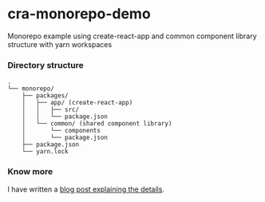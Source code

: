 # cra-monorepo-demo
Monorepo example using create-react-app and common component library structure with yarn workspaces

### Directory structure
```
.
└── monorepo/
    ├── packages/
    │   ├── app/ (create-react-app)
    │   │   ├── src/
    │   │   └── package.json
    │   └── common/ (shared component library)
    │       └── components
    │       └── package.json
    ├── package.json
    └── yarn.lock
```

### Know more
I have written a [blog post explaining the details](https://jibin.tech/monorepo-with-create-react-app/).
